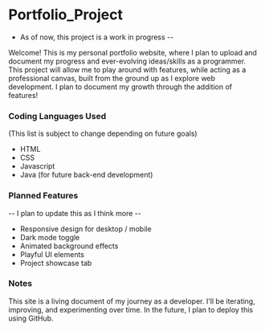# Portfolio_Project
- As of now, this project is a work in progress -- 

Welcome! This is my personal portfolio website, where I plan to upload and document my progress and ever-evolving ideas/skills as a programmer. This project will allow me to play around with features, while acting as a professional canvas, built from the ground up as I explore web development. I plan to document my growth through the addition of features!

### Coding Languages Used

(This list is subject to change depending on future goals)

- HTML
- CSS
- Javascript
- Java (for future back-end development)

### Planned Features

-- I plan to update this as I think more --

- Responsive design for desktop / mobile
- Dark mode toggle
- Animated background effects 
- Playful UI elements
- Project showcase tab

### Notes

This site is a living document of my journey as a developer. I'll be iterating, improving, and experimenting over time. In the future, I plan to deploy this using GitHub.
